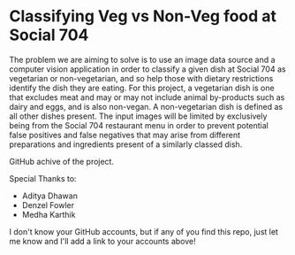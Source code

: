 # Classifying Veg vs Non-Veg food at Social 704

The problem we are aiming to solve is to use an image data source and a computer vision application in order to classify a given dish at Social 704 as vegetarian or non-vegetarian, and so help those with dietary restrictions identify the dish they are eating. For this project, a vegetarian dish is one that excludes meat and may or may not include animal by-products such as dairy and eggs, and is also non-vegan. A non-vegetarian dish is defined as all other dishes present. The input images will be limited by exclusively being from the Social 704 restaurant menu in order to prevent potential false positives and false negatives that may arise from different preparations and ingredients present of a similarly classed dish.

GitHub achive of the project.

Special Thanks to:
* Aditya Dhawan
* Denzel Fowler
* Medha Karthik

I don't know your GitHub accounts, but if any of you find this repo, just let me know and I'll add a link to your accounts above!
